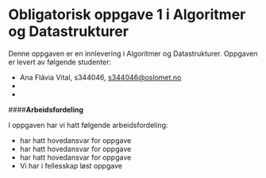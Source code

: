 # **Obligatorisk oppgave 1 i Algoritmer og Datastrukturer**

Denne oppgaven er en innlevering i Algoritmer og Datastrukturer. 
Oppgaven er levert av følgende studenter: 

* Ana Flávia Vital, s344046, s344046@oslomet.no
*
* 

####**Arbeidsfordeling**

I oppgaven har vi hatt følgende arbeidsfordeling: 
*  har hatt hovedansvar for oppgave 
*  har hatt hovedansvar for oppgave 
*  har hatt hovedansvar for oppgave 
* Vi har i fellesskap løst oppgave